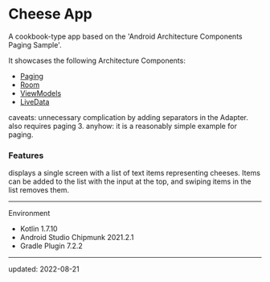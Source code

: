 # Cheese App

A cookbook-type app based on the 'Android Architecture Components Paging Sample'.

It showcases the following Architecture Components:

* [Paging](https://developer.android.com/topic/libraries/architecture/paging.html)
* [Room](https://developer.android.com/topic/libraries/architecture/room.html)
* [ViewModels](https://developer.android.com/reference/android/arch/lifecycle/ViewModel.html)
* [LiveData](https://developer.android.com/reference/android/arch/lifecycle/LiveData.html)

caveats: unnecessary complication by adding separators in the Adapter. also requires paging 3. anyhow: it is a reasonably simple example for paging.

### Features

displays a single screen with a list of text items representing cheeses. Items can be added to the list with the input at the top, and swiping items in the list removes them.

----

Environment

- Kotlin 1.7.10
- Android Studio Chipmunk 2021.2.1
- Gradle Plugin 7.2.2

----

updated: 2022-08-21